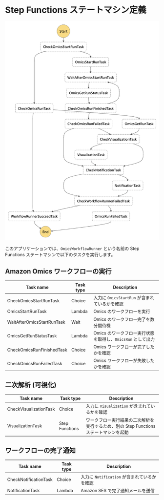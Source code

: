 # Step Functions ステートマシン定義

![ステートマシン定義](imgs/stepfunctions.png)

このアプリケーションでは、`OmicsWorkflowRunner` という名前の Step Functions ステートマシンで以下のタスクを実行します。

## Amazon Omics ワークフローの実行

| Task name                  | Task type | Description |
| -------------------------- | --------- | ----------- |
| CheckOmicsStartRunTask     | Choice    | 入力に `OmicsStartRun` が含まれているかを確認 |
| OmicsStartRunTask          | Lambda    | Omics のワークフローを実行 |
| WaitAfterOmicsStartRunTask | Wait      | Omics のワークフロー完了を数分間待機 |
| OmicsGetRunStatusTask      | Lambda    | Omics のワークフロー実行状態を取得し、`OmicsRun` として出力 |
| CheckOmicsRunFinishedTask  | Choice    | Omics ワークフローが完了したかを確認 |
| CheckOmicsRunFailedTask    | Choice    | Omics ワークフローが失敗したかを確認 |

## 二次解析 (可視化)

| Task name              | Task type      | Description |
| ---------------------- | -------------- | ----------- |
| CheckVisualizationTask | Choice         | 入力に `Visualization` が含まれているかを確認 |
| VisualizationTask      | Step Functions | ワークフロー実行結果の二次解析を実行するため、別の Step Functions ステートマシンを起動 |

## ワークフローの完了通知

| Task name             | Task type | Description |
| --------------------- | --------- | ----------- |
| CheckNotificationTask | Choice    | 入力に `Notification` が含まれているかを確認 |
| NotificationTask      | Lambda    | Amazon SES で完了通知メールを送信 |
